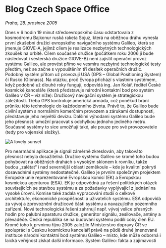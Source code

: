 # Blog Czech Space Office

*Praha, 28. prosince 2005*

Dnes v 6 hodin 19 minut středoevropského času odstartovala z kosmodromu Bajkonur ruská raketa Sojuz, která na oběžnou dráhu vynesla první zkušební družici evropského navigačního systému Galileo, která se jmenuje GIOVE-A, jejímž cílem je realizace nezbytných technologických zkoušek na orbitě. Cílem současné družice (počátkem roku 2006 ji bude následovat i sesterská družice GIOVE-B) není zajistit operační provoz systému Galileo, ale provést přímo ve vesmíru nezbytné technologické testy předtím, než se začne s vypouštěním tří desítek operačních družic. Podobný systém přitom už provozují USA (GPS – Global Positioning System) či Rusko (Glonass). Na otázku, proč Evropa přichází s vlastním systémem, když podobné už dlouhé roky fungují, odpovídá ing. Jan Kolář, ředitel České kosmické kanceláře (která představuje národní kontaktní bod pro systém Galileo v ČR – viz níže): Družicový navigační systém je strategickou záležitostí. Třeba GPS kontroluje americká armáda, což poněkud brání průniku této technologie do každodenního života. Právě to, že Galileo bude civilní systém s normálním komerčním provozem a zárukami dostupnosti, představuje jeho největší devizu. Dalšími výhodami systému Galileo bude jeho přesnost: umožní pracovat s odchylkou jednoho jediného metru. Současné systémy to sice umožňují také, ale pouze pro své provozovatele (tedy pro vojenské složky).

![A lovely sunset](./2005-12-28.start-giove/_1.first_galileo_iov_satellite-1000x700.jpg "Sunset on the beach")

Pro nearmádní aplikace je signál záměrně zkreslován, aby takováto přesnost nebyla dosažitelná. Družice systému Galileo se kromě toho budou pohybovat na oběžných drahách s vysokým sklonem k rovníku, takže budou „zalétat“ i nad severnější oblasti zeměkoule – kde je kvalitní pokrytí dosavadními systémy nedostatečné. Galileo je prvním společným projektem Evropské unie reprezentované Evropskou komisí (EK) a Evropskou kosmickou agenturou (ESA). EK je odpovědná za řešení politických otázek souvisejících se stavbou systému a za požadavky vyplývající z jednání na vysoké úrovni. Komise také zadala vypracování studií o celkové architektuře, ekonomické prospěšnosti a uživatelích systému. ESA odpovídá za vývoj a zprovoznění družicové části systému a navazujícího pozemního zařízení. Nová technologická řešení zahrnují např. vývoj velice přesných hodin pro palubní aparaturu družice, generátor signálu, zesilovače, antény a převaděče. Česká republika se na budování systému podílí coby člen EU. Kromě toho k prvnímu říjnu 2005 založilo Ministerstvo dopravy ČR ve spolupráci s Českou kosmickou kanceláří právě na půdě druhé jmenované instituce národní kontaktní bod systému Galileo – místo, kde může odborná i laická veřejnost získat další informace. Systém Galileo: fakta a zajímavosti

